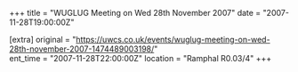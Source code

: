 +++
title = "WUGLUG Meeting on Wed 28th November 2007"
date = "2007-11-28T19:00:00Z"

[extra]
original = "https://uwcs.co.uk/events/wuglug-meeting-on-wed-28th-november-2007-1474489003198/"    
ent_time = "2007-11-28T22:00:00Z"
location = "Ramphal R0.03/4"
+++




